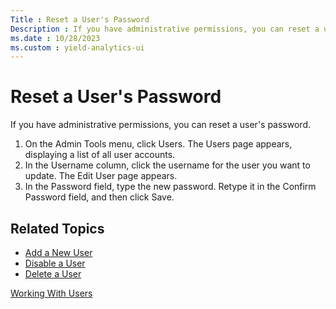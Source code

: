 ```yaml
---
Title : Reset a User's Password
Description : If you have administrative permissions, you can reset a user's password.
ms.date : 10/28/2023
ms.custom : yield-analytics-ui
---
```



# Reset a User's Password



If you have administrative permissions, you can reset a user's password.

1.  On the Admin Tools menu,
    click Users. The Users page
    appears, displaying a list of all user accounts.
2.  In the Username column, click
    the username for the user you want to update. The Edit User page
    appears.
3.  In the Password field, type the
    new password. Retype it in the Confirm
    Password field, and then
    click Save.


## Related Topics

- <a href="add-a-new-user.md" class="xref">Add a New User</a>
- <a href="disable-a-user.md" class="xref">Disable a User</a>
- <a href="delete-a-user.md" class="xref">Delete a User</a>






<a href="working-with-users.md" class="link">Working With
Users</a>







